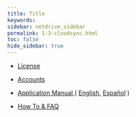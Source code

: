 ```yaml
---
title: Title
keywords:
sidebar: netdrive_sidebar
permalink: 1-3-cloudsync.html
toc: false
hide_sidebar: true
---
```


- [ License ](3-14-license)


<!--    - [CloudSync License](3-14-license#wiki-toc-cloudsync-license) -->
<!--    - [Plans in General](3-14-license#wiki-toc-plans-in-general) -->
<!--    - [License Types](3-14-license#wiki-toc-license-types) -->
<!--    - [Add License](3-14-license#wiki-toc-add-license) -->
<!--    - [Add Team Member](3-14-license#wiki-toc-add-team-member) -->
<!--    - [Team Manual](3-14-license#wiki-toc-team-manual) -->

- [ Accounts ](3-14-license#wiki-toc-account-site)
<!--    - [Account Site](3-14-license#wiki-toc-account-site) -->
<!--    - [Create Account ID](3-14-license#wiki-toc-create-account-id) -->
<!--    - [Change Account ID](3-14-license#wiki-toc-change-account-id) -->
<!--    - [Reset Password](3-14-license#wiki-toc-reset-password) -->
<!--    - [Change Login Method](3-14-license#wiki-toc-change-login-method) -->
<!--    - [Invoice Link](3-14-license#wiki-toc-invoice-link) -->
<!--    - [Change Credit Card](3-14-license#wiki-toc-change-credit-card) -->
<!--    - [Subscription Auto-Renewal](3-14-license#wiki-toc-subscription-auto-renewal) -->
<!--    - [Lifetime Support Option](3-14-license#wiki-toc-lifetime-support-option) -->
<!--    - [End Subscription](3-14-license#wiki-toc-end-subscription) -->
<!--    - [Delete Account ID](3-14-license#wiki-toc-delete-account-id) -->
<!--    - [Refund Policy](3-14-license#wiki-toc-refund-policy) -->
<!--    - [Support Site](3-14-license#wiki-toc-support-site) -->

- [ Application Manual ](3-125-application-manual) ( [English](3-125-application-manual), [Español](3-126-application-manual-es) )



- [ How To & FAQ ](https://support.bdrive.com/c/how-to-faq/cloudsync-how-to)





